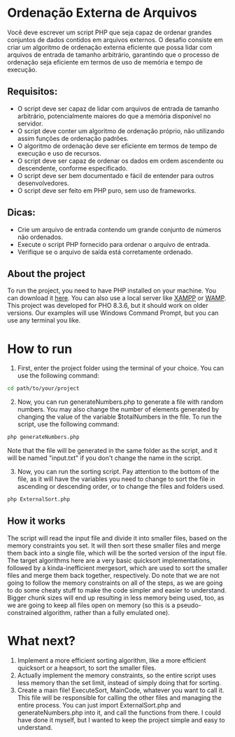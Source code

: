 # Ordenação Externa de Arquivos

Você deve escrever um script PHP que seja capaz de ordenar grandes conjuntos de dados contidos em arquivos externos. O desafio consiste em criar um algoritmo de ordenação externa eficiente que possa lidar com arquivos de entrada de tamanho arbitrário, garantindo que o processo de ordenação seja eficiente em termos de uso de memória e tempo de execução.

## Requisitos:

- O script deve ser capaz de lidar com arquivos de entrada de tamanho arbitrário, potencialmente maiores do que a memória disponível no servidor.
- O script deve conter um algoritmo de ordenação próprio, não utilizando assim funções de ordenação padrões.
- O algoritmo de ordenação deve ser eficiente em termos de tempo de execução e uso de recursos.
- O script deve ser capaz de ordenar os dados em ordem ascendente ou descendente, conforme especificado.
- O script deve ser bem documentado e fácil de entender para outros desenvolvedores.
- O script deve ser feito em PHP puro, sem uso de frameworks.

## Dicas:

- Crie um arquivo de entrada contendo um grande conjunto de números não ordenados.
- Execute o script PHP fornecido para ordenar o arquivo de entrada.
- Verifique se o arquivo de saída está corretamente ordenado.


## About the project

To run the project, you need to have PHP installed on your machine. You can download it [here](https://www.php.net/downloads). You can also use a local server like [XAMPP](https://www.apachefriends.org/index.html) or [WAMP](http://www.wampserver.com/en/). This project was developed for PHO 8.3.6, but it should work on older versions. Our examples will use Windows Command Prompt, but you can use any terminal you like.

# How to run

1. First, enter the project folder using the terminal of your choice. You can use the following command:

```bash
cd path/to/your/project
```

2. Now, you can run generateNumbers.php to generate a file with random numbers. You may also change the number of elements generated by changing the value of the variable $totalNumbers in the file. To run the script, use the following command:

```bash
php generateNumbers.php
```

Note that the file will be generated in the same folder as the script, and it will be named "input.txt" if you don't change the name in the script.

3. Now, you can run the sorting script. Pay attention to the bottom of the file, as it will have the variables you need to change to sort the file in ascending or descending order, or to change the files and folders used.

```bash
php ExternalSort.php
```

## How it works

The script will read the input file and divide it into smaller files, based on the memory constraints you set. It will then sort these smaller files and merge them back into a single file, which will be the sorted version of the input file. The target algorithms here are a very basic quicksort implementations, followed by a kinda-inefficient mergesort, which are used to sort the smaller files and merge them back together, respectively. Do note that we are not going to follow the memory constraints on all of the steps, as we are going to do some cheaty stuff to make the code simpler and easier to understand. Bigger chunk sizes will end up resulting in less memory being used, too, as we are going to keep all files open on memory (so this is a pseudo-constrained algorithm, rather than a fully emulated one).

# What next?

1. Implement a more efficient sorting algorithm, like a more efficient quicksort or a heapsort, to sort the smaller files.
2. Actually implement the memory constraints, so the entire script uses less memory than the set limit, instead of simply doing that for sorting.
3. Create a main file! ExecuteSort, MainCode, whatever you want to call it. This file will be responsible for calling the other files and managing the entire process. You can just import ExternalSort.php and generateNumbers.php into it, and call the functions from there. I could have done it myself, but I wanted to keep the project simple and easy to understand.